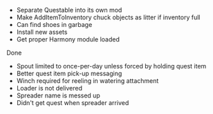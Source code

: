﻿
* Separate Questable into its own mod
* Make AddItemToInventory chuck objects as litter if inventory full
* Can find shoes in garbage
* Install new assets
* Get proper Harmony module loaded

Done
* Spout limited to once-per-day unless forced by holding quest item
* Better quest item pick-up messaging
* Winch required for reeling in watering attachment
* Loader is not delivered
* Spreader name is messed up
* Didn't get quest when spreader arrived
